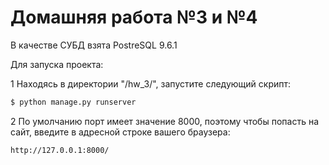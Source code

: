 Домашняя работа №3 и №4
========================
В качестве СУБД взята PostreSQL 9.6.1

Для запуска проекта:

1 Находясь в директории "/hw_3/", запустите следующий скрипт:
```bash
$ python manage.py runserver
```

2 По умолчанию порт имеет значение 8000, поэтому чтобы попасть на сайт, введите в адресной строке вашего браузера:
```
http://127.0.0.1:8000/
```